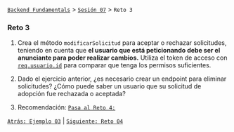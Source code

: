 [`Backend Fundamentals`](../../README.md) > [`Sesión 07`](../README.md) > `Reto 3`
	
### Reto 3

1. Crea el método `modificarSolicitud` para aceptar o rechazar solicitudes, teniendo en cuenta que **el usuario que está peticionando debe ser el anunciante para poder realizar cambios.** Utiliza el token de acceso con [`req.usuario.id`](http://req.usuario.id) para comparar que tenga los permisos suficientes.

2. Dado el ejercicio anterior, ¿es necesario crear un endpoint para eliminar solicitudes? ¿Cómo puede saber un usuario que su solicitud de adopción fue rechazada o aceptada?

3. Recomendación: [`Pasa al Reto 4:`](../Reto-04)


[`Atrás: Ejemplo 03`](../Ejemplo-03) | [`Siguiente: Reto 04`](../Reto-04)
